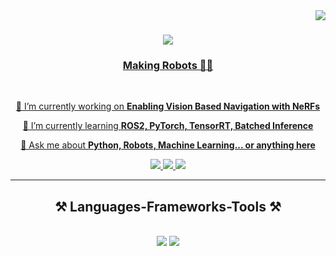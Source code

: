 <img align="right" src="https://visitor-badge.laobi.icu/badge?page_id=Kishore-Yogaraj.Kishore.Yogaraj" />

<h1 align="center">
  <a href = "https://git.io/typing-svg">
    <img src="https://readme-typing-svg.herokuapp.com/?font=Righteous&size=35&center=true&vCenter=true&width=500&height=70&duration=4000&lines=Hi+There!+👋;+I'm+Kishore+Yogaraj!;" />
</h1>

<h3 align="center">Making Robots 🤖🚙</h3>

<br/>

<div align="center">
 
 🔭 I’m currently working on **Enabling Vision Based Navigation with NeRFs**
 
 🌱 I’m currently learning **ROS2, PyTorch, TensorRT, Batched Inference**

💬 Ask me about **Python, Robots, Machine Learning... or anything [here](https://github.com/Kishore-Yogaraj)**

 </div>
 
<div align="center"> 
  <a href="mailto:kishore.yogaraj@gmail.com">
    <img src="https://img.shields.io/badge/Gmail-333333?style=for-the-badge&logo=gmail&logoColor=red" />
  </a>
  <a href="https://www.linkedin.com/in/kishore-yogaraj-03100a203/" target="_blank">
    <img src="https://img.shields.io/badge/LinkedIn-0077B5?style=for-the-badge&logo=linkedin&logoColor=white" target="_blank" />
  </a>
  <a href="https://github.com/Kishore-Yogaraj" target="_blank">
     <img src="https://img.shields.io/badge/Portfolio-FF5722?style=for-the-badge&logo=todoist&logoColor=white" target="_blank" /> <!-- sqlite, safari, google-chrome are other good icon options -->
  </a>
</div>

 <hr/>
 
<h2 align="center">⚒️ Languages-Frameworks-Tools ⚒️</h2>
<br/>
<div align="center">
    <img src="https://skillicons.dev/icons?i=arduino,atom,aws,autocad,bash,vscode,github,cpp,cmake,git,docker" />
    <img src="https://skillicons.dev/icons?i=jenkins,python,kubernetes,linux,matlab,opencv,pytorch,sklearn,tensorflow" /><br>
</div>

<br/>
